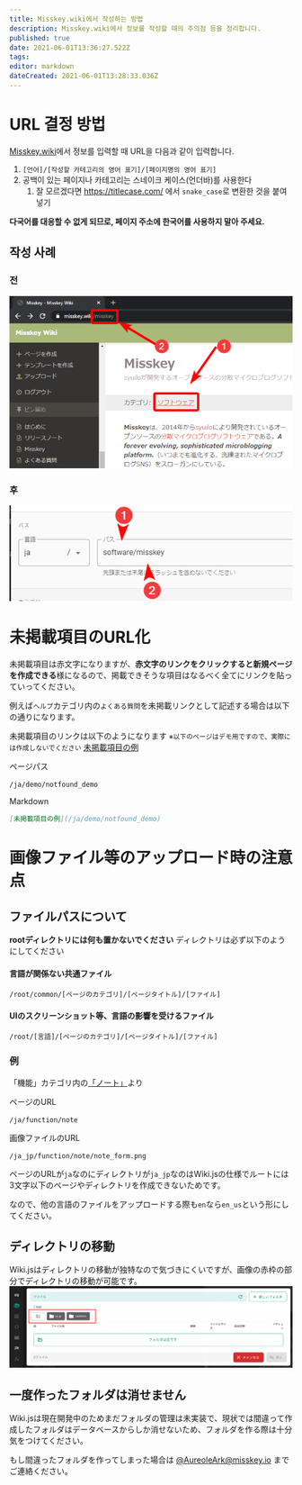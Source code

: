 ```yaml
---
title: Misskey.wiki에서 작성하는 방법
description: Misskey.wiki에서 정보를 작성할 때의 주의점 등을 정리합니다.
published: true
date: 2021-06-01T13:36:27.522Z
tags: 
editor: markdown
dateCreated: 2021-06-01T13:28:33.036Z
---
```


# URL 결정 방법
[Misskey.wiki](https://misskey.wiki/)에서 정보를 입력할 때 URL을 다음과 같이 입력합니다.


1. `[언어]/[작성할 카테고리의 영어 표기]/[페이지명의 영어 표기]`
2. 공백이 있는 페이지나 카테고리는 스네이크 케이스(언더바)를 사용한다
	1. 잘 모르겠다면 https://titlecase.com/ 에서 `snake_case`로 변환한 것을 붙여넣기
  
**다국어를 대응할 수 없게 되므로, 페이지 주소에 한국어를 사용하지 말아 주세요.**


## 작성 사례
### 전
![transplantation_guide_1.png](/ja_jp/wiki_guide/transplantation_guide_1.png)

### 후
![transplantation_guide_2.png](/ja_jp/wiki_guide/transplantation_guide_2.png)


# 未掲載項目のURL化
未掲載項目は赤文字になりますが、**赤文字のリンクをクリックすると新規ページを作成できる**様になるので、掲載できそうな項目はなるべく全てにリンクを貼っていってください。

例えば`ヘルプ`カテゴリ内の`よくある質問`を未掲載リンクとして記述する場合は以下の通りになります。

未掲載項目のリンクは以下のようになります
<small>※以下のページはデモ用ですので、実際には作成しないでください</small>
[未掲載項目の例](/ja/demo/notfound_demo)

ページパス
```
/ja/demo/notfound_demo
```

Markdown
```md
[未掲載項目の例](/ja/demo/notfound_demo)
```

# 画像ファイル等のアップロード時の注意点

## ファイルパスについて

**rootディレクトリには何も置かないでください**
ディレクトリは必ず以下のようにしてください


#### 言語が関係ない共通ファイル
`/root/common/[ページのカテゴリ]/[ページタイトル]/[ファイル]`

#### UIのスクリーンショット等、言語の影響を受けるファイル
`/root/[言語]/[ページのカテゴリ]/[ページタイトル]/[ファイル]`


### 例
「機能」カテゴリ内の[「ノート」](/ja/function/note)より

ページのURL
```
/ja/function/note
```
画像ファイルのURL
```
/ja_jp/function/note/note_form.png
```

ページのURLが`ja`なのにディレクトリが`ja_jp`なのはWiki.jsの仕様でルートには3文字以下のページやディレクトリを作成できないためです。

なので、他の言語のファイルをアップロードする際も`en`なら`en_us`という形にしてください。



## ディレクトリの移動
Wiki.jsはディレクトリの移動が独特なので気づきにくいですが、画像の赤枠の部分でディレクトリの移動が可能です。
![directory_guide_1.png](/ja_jp/wiki_guide/directory_guide_1.png)


## 一度作ったフォルダは消せません
Wiki.jsは現在開発中のためまだフォルダの管理は未実装で、現状では間違って作成したフォルダはデータベースからしか消せないため、フォルダを作る際は十分気をつけてください。

もし間違ったフォルダを作ってしまった場合は [@AureoleArk@misskey.io](https://misskey.io/@AureoleArk) までご連絡ください。